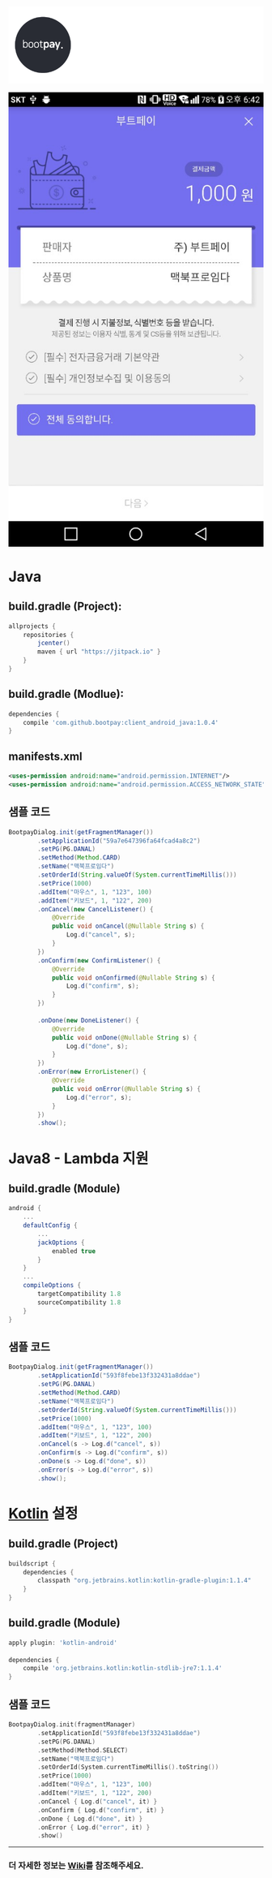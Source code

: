 ![](logo/logo_bootpay.png)

![](capture/sample_bootpay00.jpeg)

# Java 
## build.gradle (Project):
```gradle
allprojects {
    repositories {
        jcenter()
        maven { url "https://jitpack.io" }
    }
}
```

## build.gradle (Modlue):
```gradle
dependencies {
    compile 'com.github.bootpay:client_android_java:1.0.4'
}
```

## manifests.xml
```xml
<uses-permission android:name="android.permission.INTERNET"/>
<uses-permission android:name="android.permission.ACCESS_NETWORK_STATE"/>
```

## 샘플 코드
```java
BootpayDialog.init(getFragmentManager())
        .setApplicationId("59a7e647396fa64fcad4a8c2")
        .setPG(PG.DANAL)
        .setMethod(Method.CARD)
        .setName("맥북프로임다")
        .setOrderId(String.valueOf(System.currentTimeMillis()))
        .setPrice(1000)
        .addItem("마우스", 1, "123", 100)
        .addItem("키보드", 1, "122", 200)
        .onCancel(new CancelListener() {
            @Override
            public void onCancel(@Nullable String s) {
                Log.d("cancel", s);
            }
        })
        .onConfirm(new ConfirmListener() {
            @Override
            public void onConfirmed(@Nullable String s) {
                Log.d("confirm", s);
            }
        })

        .onDone(new DoneListener() {
            @Override
            public void onDone(@Nullable String s) {
                Log.d("done", s);
            }
        })
        .onError(new ErrorListener() {
            @Override
            public void onError(@Nullable String s) {
                Log.d("error", s);
            }
        })
        .show();
```


# Java8 - Lambda 지원

## build.gradle (Module)
```gradle
android {
    ...
    defaultConfig {
        ...
        jackOptions {
            enabled true
        }
    }
    ...
    compileOptions {
        targetCompatibility 1.8
        sourceCompatibility 1.8
    }
}
```

## 샘플 코드
```java
BootpayDialog.init(getFragmentManager())
        .setApplicationId("593f8febe13f332431a8ddae")
        .setPG(PG.DANAL)
        .setMethod(Method.CARD)
        .setName("맥북프로임다")
        .setOrderId(String.valueOf(System.currentTimeMillis()))
        .setPrice(1000)
        .addItem("마우스", 1, "123", 100)
        .addItem("키보드", 1, "122", 200)
        .onCancel(s -> Log.d("cancel", s))
        .onConfirm(s -> Log.d("confirm", s))
        .onDone(s -> Log.d("done", s))
        .onError(s -> Log.d("error", s))
        .show();
```

# [Kotlin](http://kotlinlang.org/) 설정
## build.gradle (Project)
```gradle
buildscript {
    dependencies {
        classpath "org.jetbrains.kotlin:kotlin-gradle-plugin:1.1.4"
    }
}
```

## build.gradle (Module)
```gradle
apply plugin: 'kotlin-android'

dependencies {
    compile 'org.jetbrains.kotlin:kotlin-stdlib-jre7:1.1.4'
}
```

## 샘플 코드
```kotlin
BootpayDialog.init(fragmentManager)
        .setApplicationId("593f8febe13f332431a8ddae")
        .setPG(PG.DANAL)
        .setMethod(Method.SELECT)
        .setName("맥북프로임다")
        .setOrderId(System.currentTimeMillis().toString())
        .setPrice(1000)
        .addItem("마우스", 1, "123", 100)
        .addItem("키보드", 1, "122", 200)
        .onCancel { Log.d("cancel", it) }
        .onConfirm { Log.d("confirm", it) }
        .onDone { Log.d("done", it) }
        .onError { Log.d("error", it) }
        .show()
```

<hr/>

### 더 자세한 정보는 [Wiki](https://github.com/bootpay/client_android_java/wiki)를 참조해주세요. 

